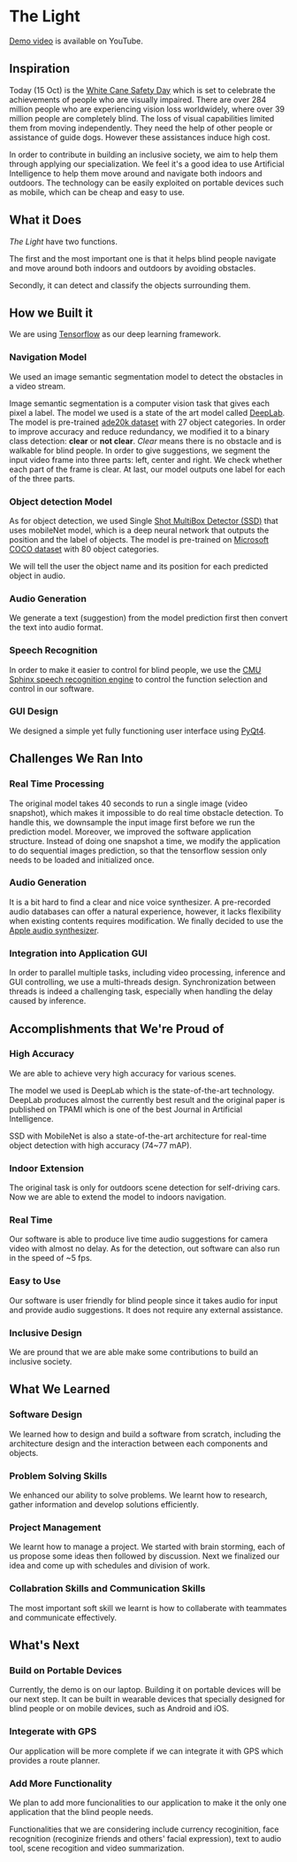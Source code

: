 # The Light
[Demo video](https://www.youtube.com/watch?v=fH7-_1DjgWs&feature=youtu.be) is available on YouTube.

## Inspiration
Today (15 Oct) is the [White Cane Safety Day](https://en.wikipedia.org/wiki/White_Cane_Safety_Day) which is set to celebrate the achievements of people who are visually impaired. There are over 284 million people who are experiencing vision loss worldwidely, where over 39 million people are completely blind. The loss of visual capabilities limited them from moving independently. They need the help of other people or assistance of guide dogs. However these assistances induce high cost.

In order to contribute in building an inclusive society, we aim to help them through applying our specialization. We feel it's a good idea to use Artificial Intelligence to help them move around and navigate both indoors and outdoors. The technology can be easily exploited on portable devices such as mobile, which can be cheap and easy to use.


## What it Does
*The Light* have two functions.

The first and the most important one is that it helps blind people navigate and move around both indoors and outdoors by avoiding obstacles.

Secondly, it can detect and classify the objects surrounding them. 


## How we Built it
We are using [Tensorflow](https://www.tensorflow.org) as our deep learning framework.

### Navigation Model
We used an image semantic segmentation model to detect the obstacles in a video stream. 

Image semantic segmentation is a computer vision task that gives each pixel a label. The model we used is a state of the art model called [DeepLab](https://arxiv.org/abs/1606.00915). The model is pre-trained [ade20k dataset](http://sceneparsing.csail.mit.edu) with 27 object categories. In order to improve accuracy and reduce redundancy, we modified it to a binary class detection: **clear** or **not clear**. *Clear* means there is no obstacle and is walkable for blind people. In order to give suggestions, we segment the input video frame into three parts: left, center and right. We check whether each part of the frame is clear. At last, our model outputs one label for each of the three parts.

### Object detection Model
As for object detection, we used Single [Shot MultiBox Detector (SSD)](https://arxiv.org/abs/1512.02325) that uses mobileNet model, which is a deep neural network that outputs the position and the label of objects. The model is pre-trained on [Microsoft COCO dataset](http://cocodataset.org) with 80 object categories. 

We will tell the user the object name and its position for each predicted object in audio.

### Audio Generation
We generate a text (suggestion) from the model prediction first then convert the text into audio format.

### Speech Recognition
In order to make it easier to control for blind people, we use the [CMU Sphinx speech recognition engine](https://cmusphinx.github.io) to control the function selection and control in our software.

### GUI Design
We designed a simple yet fully functioning user interface using [PyQt4](https://pypi.python.org/pypi/PyQt4).

## Challenges We Ran Into

### Real Time Processing
The original model takes 40 seconds to run a single image (video snapshot), which makes it impossible to do real time obstacle detection. To handle this, we downsample the input image first before we run the prediction model. Moreover, we improved the software application structure. Instead of doing one snapshot a time, we modify the application to do sequential images prediction, so that the tensorflow session only needs to be loaded and initialized once.

### Audio Generation
It is a bit hard to find a clear and nice voice synthesizer. A pre-recorded audio databases can offer a natural experience, however, it lacks flexibility when existing contents requires modification. We finally decided to use the [Apple audio synthesizer](https://documentation.apple.com/en/logicstudio/instruments/index.html#chapter=A%26section=2%26tasks=true).

### Integration into Application GUI
In order to parallel multiple tasks, including video processing, inference and GUI controlling, we use a multi-threads design. Synchronization between threads is indeed a challenging task, especially when handling the delay caused by inference.


## Accomplishments that We're Proud of

### High Accuracy
We are able to achieve very high accuracy for various scenes. 

The model we used is DeepLab which is the state-of-the-art technology. DeepLab produces almost the currently best result and the original paper is published on TPAMI which is one of the best Journal in Artificial Intelligence.

SSD with MobileNet is also a state-of-the-art architecture for real-time object detection with high accuracy (74~77 mAP).

### Indoor Extension
The original task is only for outdoors scene detection for self-driving cars. Now we are able to extend the model to indoors navigation.

### Real Time
Our software is able to produce live time audio suggestions for camera video with almost no delay. As for the detection, out software can also run in the speed of ~5 fps.

### Easy to Use
Our software is user friendly for blind people since it takes audio for input and provide audio suggestions. It does not require any external assistance.

### Inclusive Design
We are pround that we are able make some contributions to build an inclusive society.


## What We Learned

### Software Design
We learned how to design and build a software from scratch, including the architecture design and the interaction between each components and objects.

### Problem Solving Skills
We enhanced our ability to solve problems. We learnt how to research, gather information and develop solutions efficiently.

### Project Management
We learnt how to manage a project. We started with brain storming, each of us propose some ideas then followed by discussion. Next we finalized our idea and come up with schedules and division of work.

### Collabration Skills and Communication Skills
The most important soft skill we learnt is how to collaberate with teammates and communicate effectively.


## What's Next

### Build on Portable Devices
Currently, the demo is on our laptop. Building it on portable devices will be our next step. It can be built in wearable devices that specially designed for blind people or on mobile devices, such as Android and iOS.

### Integerate with GPS
Our application will be more complete if we can integrate it with GPS which provides a route planner.

### Add More Functionality
We plan to add more funcionalities to our application to make it the only one application that the blind people needs. 

Functionalities that we are considering include currency recoginition, face recognition (recoginize friends and others' facial expression), text to audio tool, scene recogition and video summarization. 
